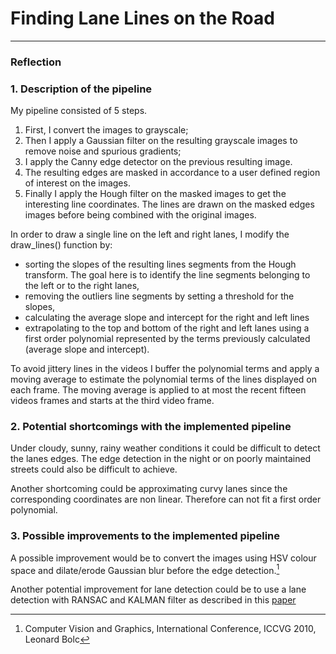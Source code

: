 # **Finding Lane Lines on the Road** 


---

### Reflection

### 1. Description of the pipeline

My pipeline consisted of 5 steps. 

1. First, I convert the images to grayscale;
2. Then I apply a Gaussian filter on the resulting grayscale images to remove noise and spurious gradients;
3. I apply the Canny edge detector on the previous resulting image. 
4. The resulting edges are masked in accordance to a user defined region of interest on the images. 
5. Finally I apply the Hough filter on the masked images to get the interesting line coordinates. The lines are drawn on the masked edges images before being combined with the original images.


In order to draw a single line on the left and right lanes, I modify the draw_lines() function by:

+ sorting the slopes of the resulting lines segments from the Hough transform. The goal here is to identify the line segments belonging to the left or to the right lanes,
+ removing the outliers line segments by setting a threshold for the slopes,
+ calculating the average slope and intercept for the right and left lines 
+ extrapolating to the top and bottom of the right and left lanes using a first order polynomial represented by the terms previously calculated (average slope and intercept).

To avoid jittery lines in the videos I buffer the polynomial terms and apply a moving average to estimate the polynomial terms of the lines displayed on each frame. The moving average is applied to at most the recent fifteen videos frames and starts at the third video frame.


### 2. Potential shortcomings with the implemented pipeline

Under cloudy, sunny, rainy weather conditions it could be difficult to detect the lanes edges. The edge detection in the night or on poorly maintained streets could also be difficult to achieve.

Another shortcoming could be approximating curvy lanes since the corresponding coordinates are non linear. Therefore can not fit a first order polynomial.


### 3. Possible improvements to the implemented pipeline

A possible improvement would be to convert the images using HSV colour space and dilate/erode Gaussian blur before the edge detection.[^fn1]

Another potential improvement for lane detection could be to use a lane detection with RANSAC and KALMAN filter as described in this [paper](https://pdfs.semanticscholar.org/8469/c6bc70c7314a69c0736ac59b84baa402d088.pdf)


[^fn1]: Computer Vision and Graphics, International Conference, ICCVG 2010, Leonard Bolc